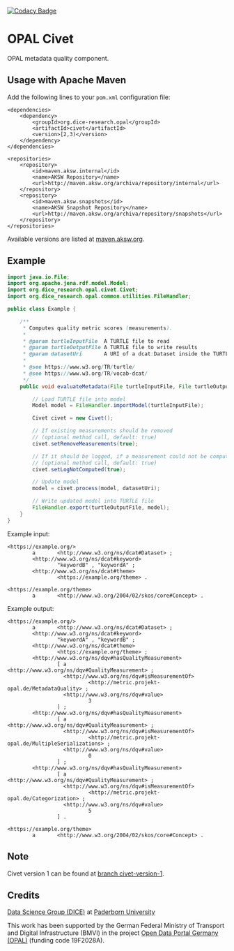 [![Codacy Badge](https://app.codacy.com/project/badge/Grade/90ef5ca5918242e9bba1859d96c06110)](https://www.codacy.com/gh/pg-dp/civet?utm_source=github.com&amp;utm_medium=referral&amp;utm_content=pg-dp/civet&amp;utm_campaign=Badge_Grade)

# OPAL Civet

OPAL metadata quality component.


## Usage with Apache Maven

Add the following lines to your `pom.xml` configuration file:

	<dependencies>
		<dependency>
			<groupId>org.dice-research.opal</groupId>
			<artifactId>civet</artifactId>
			<version>[2,3)</version>
		</dependency>
	</dependencies>
	
	<repositories>
		<repository>
			<id>maven.aksw.internal</id>
			<name>AKSW Repository</name>
			<url>http://maven.aksw.org/archiva/repository/internal</url>
		</repository>
		<repository>
			<id>maven.aksw.snapshots</id>
			<name>AKSW Snapshot Repository</name>
			<url>http://maven.aksw.org/archiva/repository/snapshots</url>
		</repository>
	</repositories>

Available versions are listed at [maven.aksw.org](https://maven.aksw.org/archiva/#advancedsearch~internal/org.dice-research.opal~civet~~~~~30).


## Example

```Java
import java.io.File;
import org.apache.jena.rdf.model.Model;
import org.dice_research.opal.civet.Civet;
import org.dice_research.opal.common.utilities.FileHandler;

public class Example {

	/**
	 * Computes quality metric scores (measurements).
	 * 
	 * @param turtleInputFile  A TURTLE file to read
	 * @param turtleOutputFile A TURTLE file to write results
	 * @param datasetUri       A URI of a dcat:Dataset inside the TURTLE data
	 * 
	 * @see https://www.w3.org/TR/turtle/
	 * @see https://www.w3.org/TR/vocab-dcat/
	 */
	public void evaluateMetadata(File turtleInputFile, File turtleOutputFile, String datasetUri) throws Exception {

		// Load TURTLE file into model
		Model model = FileHandler.importModel(turtleInputFile);

		Civet civet = new Civet();

		// If existing measurements should be removed
		// (optional method call, default: true)
		civet.setRemoveMeasurements(true);

		// If it should be logged, if a measurement could not be computed
		// (optional method call, default: true)
		civet.setLogNotComputed(true);

		// Update model
		model = civet.process(model, datasetUri);

		// Write updated model into TURTLE file
		FileHandler.export(turtleOutputFile, model);
	}
}

```

Example input:

```
<https://example.org/>
        a       <http://www.w3.org/ns/dcat#Dataset> ;
        <http://www.w3.org/ns/dcat#keyword>
                "keywordB" , "keywordA" ;
        <http://www.w3.org/ns/dcat#theme>
                <https://example.org/theme> .

<https://example.org/theme>
        a       <http://www.w3.org/2004/02/skos/core#Concept> .
```

Example output:

```
<https://example.org/>
        a       <http://www.w3.org/ns/dcat#Dataset> ;
        <http://www.w3.org/ns/dcat#keyword>
                "keywordA" , "keywordB" ;
        <http://www.w3.org/ns/dcat#theme>
                <https://example.org/theme> ;
        <http://www.w3.org/ns/dqv#hasQualityMeasurement>
                [ a       <http://www.w3.org/ns/dqv#QualityMeasurement> ;
                  <http://www.w3.org/ns/dqv#isMeasurementOf>
                          <http://metric.projekt-opal.de/MetadataQuality> ;
                  <http://www.w3.org/ns/dqv#value>
                          3
                ] ;
        <http://www.w3.org/ns/dqv#hasQualityMeasurement>
                [ a       <http://www.w3.org/ns/dqv#QualityMeasurement> ;
                  <http://www.w3.org/ns/dqv#isMeasurementOf>
                          <http://metric.projekt-opal.de/MultipleSerializations> ;
                  <http://www.w3.org/ns/dqv#value>
                          0
                ] ;
        <http://www.w3.org/ns/dqv#hasQualityMeasurement>
                [ a       <http://www.w3.org/ns/dqv#QualityMeasurement> ;
                  <http://www.w3.org/ns/dqv#isMeasurementOf>
                          <http://metric.projekt-opal.de/Categorization> ;
                  <http://www.w3.org/ns/dqv#value>
                          5
                ] .

<https://example.org/theme>
        a       <http://www.w3.org/2004/02/skos/core#Concept> .
```


## Note

Civet version 1 can be found at [branch civet-version-1](https://github.com/projekt-opal/civet/tree/civet-version-1).


## Credits

[Data Science Group (DICE)](https://dice-research.org/) at [Paderborn University](https://www.uni-paderborn.de/)

This work has been supported by the German Federal Ministry of Transport and Digital Infrastructure (BMVI) in the project [Open Data Portal Germany (OPAL)](http://projekt-opal.de/) (funding code 19F2028A).
